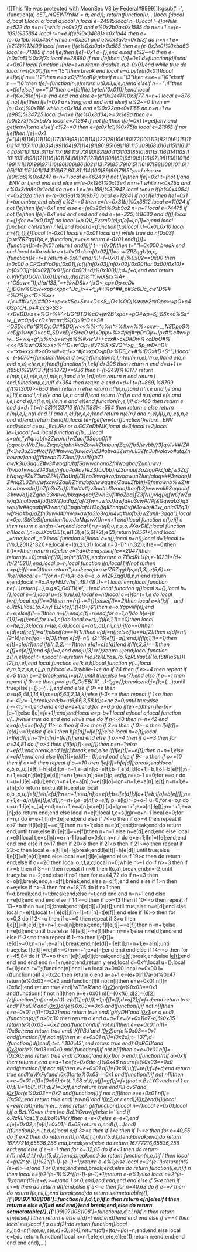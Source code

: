 ([[This file was protected with MoonSec V3 by Federal#9999]]):gsub('.+', (function(a) _cET_mQEWRYdM = a; end)); return(function(u,...)local f;local d;local t;local o;local a;local h;local e=24915;local n=0;local l={};while n<522 do n=n+1;while n<0x2f2 and e%0x2b0a<0x1585 do n=n+1 e=(e-109)%35884 local r=n+e if(e%0x3488)>=0x1a44 then e=(e+0x15b)%0x4b17 while n<0x2c1 and e%0x3a7e<0x1d3f do n=n+1 e=(e*218)%12499 local f=n+e if(e%0xb0a)>0x585 then e=(e-0x2e0)%0xba63 local e=71385 if not l[e]then l[e]=0x1 o={};end elseif e%2~=0 then e=(e*0x1a5)%0x2f7c local e=28680 if not l[e]then l[e]=0x1 d=function(d)local e=0x01 local function l(n)e=e+n return d:sub(e-n,e-0x01)end while true do local n=l(0x01)if(n=="\5")then break end local e=a.byte(l(0x01))local e=l(e)if n=="\2"then e=o.zOjPHeqR(e)elseif n=="\3"then e=e~="\0"elseif n=="\6"then t[e]=function(n,e)return u(8,nil,u,e,n)end elseif n=="\4"then e=t[e]elseif n=="\0"then e=t[e][l(a.byte(l(0x01)))];end local n=l(0x08)o[n]=e end end end else e=(e*0x2e4)%0x3f77 n=n+1 local e=876 if not l[e]then l[e]=0x1 a=string;end end end elseif e%2~=0 then e=(e+0xc)%0x186 while n<0x1d4 and e%0x22aa<0x1155 do n=n+1 e=(e*985)%34725 local d=n+e if(e%0x3d34)>=0x1e9a then e=(e*0x273)%0xbd7a local e=71284 if not l[e]then l[e]=0x1 t=getfenv and getfenv();end elseif e%2~=0 then e=(e*0x1c1)%0x75fa local e=21663 if not l[e]then l[e]=0x1 f="\4\8\116\111\110\117\109\98\101\114\122\79\106\80\72\101\113\82\0\6\115\116\114\105\110\103\4\99\104\97\114\81\86\95\69\118\115\109\68\0\6\115\116\114\105\110\103\3\115\117\98\119\73\90\82\90\113\103\85\0\6\115\116\114\105\110\103\4\98\121\116\101\74\88\97\120\68\108\69\95\0\5\116\97\98\108\101\6\99\111\110\99\97\116\86\106\86\102\113\79\85\79\0\5\116\97\98\108\101\6\105\110\115\101\114\116\67\80\81\114\100\89\99\79\5";end else e=(e*0x1a6)%0x4247 n=n+1 local e=46240 if not l[e]then l[e]=0x1 t=(not t)and _ENV or t;end end end else e=(e-0x196)%0x13e4 n=n+1 while n<0x25a and e%0x3da8<0x1ed4 do n=n+1 e=(e+159)%30947 local t=n+e if(e%0x4054)<=0x202a then e=(e-0x19a)%0x9b76 local e=12841 if not l[e]then l[e]=0x1 h=tonumber;end elseif e%2~=0 then e=(e+0x31b)%0x3812 local e=11024 if not l[e]then l[e]=0x1 end else e=(e*0x28c)%0xb9a2 n=n+1 local e=74475 if not l[e]then l[e]=0x1 end end end end end e=(e+325)%8030 end d(f);local n={};for e=0x0,0xff do local l=o.QV_EvsmD(e);n[e]=l;n[l]=e;end local function c(e)return n[e];end local a=(function(f,a)local r,l=0x01,0x10 local n={{},{},{}}local t=-0x01 local e=0x01 local d=f while true do n[0x03][o.wIZRZqgU(a,e,(function()e=r+e return e-0x01 end)())]=(function()t=t+0x01 return t end)()if t==(0x0f)then t=""l=0x000 break end end local t=#a while e<t+0x01 do n[0x02][l]=o.wIZRZqgU(a,e,(function()e=r+e return e-0x01 end)())l=l+0x01 if l%0x02==0x00 then l=0x00 o.CPQrdYcO(n[0x01],(c((((n[0x03][n[0x02][0x00]]or 0x00)*0x10)+(n[0x03][n[0x02][0x01]]or 0x00)+d)%0x100)));d=f+d;end end return o.VjVfqOUO(n[0x01])end);d(a(218,"Y:wiX&tx%A+<^G9aw<"));d(a(133,"=+%wDS#>^jxO<_cp>Op<cD#{_jDO<OwpS>w%Ocw+xpp<xpp<^Dc_j>++^_j#+%p^##_p#Sc6Dc_cw^_D%#<%D%jp<^D>%_xx+<j<+_##/+^jci##_O>+_xp<>_#Sc+Sx<<D<<8_jO<%OOj%wxw2^xOpc>wpO>c4OSp^cH_p+#,ccS_>SS><xD#_DD>x<+%O+%#^>UO^9TD%cO+jw2B^xpc>+pO#wp+Sj_SSx<c%Sx^w_j_wcOp&<xD<!wcm^j%}Oj>9_^O<>S#<OSDcc#p_^S%OjcO##SDOjw<<%%<^c%n^>%#xw%%>cxw+__NSDppS%<cDjp%wpO>cc#_SD<xDj<SwcO.w}xDpjx+%>#pcj#^pD^Ojr+Jpx#%_c#w_>pw__S+<cwxO>wxj+g^jx%x>x+w>jp%%#xw^_J+>ccx#>cxD#_Dw%<cDpO#%<<<_#S%w^OS%>x>%^^D+w^Op+#V?%S>_SVO^^>g__Sp_wD<_^D#<_+^xp+xxx.#>cO>w#+x^j+>^#jc>xpO>jpD>%_DS_c+#%_:DOx#D+S^"));local e=(-6070+(function()local d,t=0,1;(function(e,l,n)e(l(n,n,e),l(n,e,l)and e(e,n and n,e),e(e,n,n))end)(function(n,l,e)if d>308 then return n end d=d+1 t=(t*856)%29713 if(t%1872)<=936 then t=(t-249)%10177 return e(n(n,l,e),e(e,e,e),n(e,n,l)and e(e,l,n))else return n end return l end,function(l,e,n)if d>354 then return e end d=d+1 t=(t+869)%8799 if(t%1300)>=650 then return n else return n(l(n,n,l)and n(n,e and l,e and e),l(l,e and l,n),e(e and l,e,n and l))end return l(n(l,n and n,n)and e(e and l,e,l and e),n(l,e,n),l(e,n,e and e))end,function(n,e,l)if d>406 then return e end d=d+1 t=(t-58)%33710 if(t%1188)<=594 then return e else return n(n(l,e,l),n(n and l,l and n,e),l(e,e,e))end return n(e(n,l and n,e),l(l,l,n),e(l,n,e and e))end)return t;end)())local te=(getfenv)or(function()return _ENV end);local c=o.L_BciUPu or o.GCZoDbMK;local d=3;local t=2;local le=1;local f=4;local function g(b,...)local s=a(e,"y#qnabfv3Zwo/uI}wZaaIf33qou0fI#(oqoobvWbZ}uuZvqc/qfabn#voZbwI#ZbnbunfZq///fb5/wvbb//3}q//Iv##/Z#ff<3w3uZ3a#/oIfWfI#nwva/}uw!a7uZ3*#obva3Zwn/uII3Zfn3ufvoIavo#utqZnaowav}qnu)ff#bwabZ}Z3un//}vu#I/fbZ?aw/k3u}3uquZ#v3#woqfn/bffSdwwanqnoZfnlwoqbaI/ZunIuwv}{I/vbo}vwuaZ}#3un;/nfuu#o#av}#Z3}o/Jbb}nZ3anuuf3aZIqq#/ZfaEfw3ZqfhNqwg#ZuZ3woZZ#}/ZIaUnfI/3}no3wvq#vo/bvoawunZIun/qIuqv##3woao}IZ#nqZL3Z#u/wfxow3ZauI}ZY#v/ofo/wwqq#ojZaauZfbI#}/8fn#qwnb%wZf#znwbavo#b}}aZfn3nZu}fn#a/#v#}v3ua#uI3vnao}#aofb3}wwwnII93qqaubf31ww/a}}zZqnaI33v#wo/bIxqwqaaIfZwn3//fI#ioZba}fZ3fNu}vIq{/qfwCfwZaw}q3InaIbva#fo3fB}/Z}adIqZfqf/3fw=uwIbJ}qwfa#u3vw#//#f&Gqwab3}q3wqu/Iv##qoabf#3wnn/u}3pqn/afoH3o/fqIIZnnqu3vf#3owb/#3w_anIa3Zq3/wf/>Io#bq}aZfn3uwvI#I/mva+awfa3Io3/q}u4vq#uofb3}wZunII-3qqa");local n=0;o._tStKlqS(function()o.cJaMqswX()n=n+1 end)local function e(l,e)if e then return n end;n=l+n;end local l,n,r=u(0,u,e,s,o.JXaxDlE_);local function a()local l,n=o.JXaxDlE_(s,e(1,3),e(5,6)+2);e(2);return(n*256)+l;end;local _=true;local _=0 local function k()local e=n();local n=n();local d=1;local t=(l(n,1,20)*(2^32))+e;local e=l(n,21,31);local n=((-1)^l(n,32));if(e==0)then if(t==_)then return n*0;else e=1;d=0;end;elseif(e==2047)then return(t==0)and(n*(1/0))or(n*(0/0));end;return o.ZEicIRLU(n,e-1023)*(d+(t/(2^52)));end;local p=n;local function j(n)local l;if(not n)then n=p();if(n==0)then return'';end;end;l=o.wIZRZqgU(s,e(1,3),e(5,6)+n-1);e(n)local e=""for n=(1+_),#l do e=e..o.wIZRZqgU(l,n,n)end return e;end;local _=#o.AnyFEIZv(h('\49.\48'))~=1 local e=n;local function ne(...)return{...},o.gsC_OdEB('#',...)end local function g()local s={};local h={};local e={};local u={s,h,nil,e};local e=n()local c={}for t=1,e do local l=r();local n;if(l==0)then n=(r()~=#{});elseif(l==2)then local e=k();if _ and o.RzRLYasL(o.AnyFEIZv(e),'.(\48+)$')then e=o.YgpviiIi(e);end n=e;elseif(l==1)then n=j();end;c[t]=n;end;for e=1,n()do h[e-(#{1})]=g();end;for u=1,n()do local e=r();if(l(e,1,1)==0)then local o=l(e,2,3);local r=l(e,4,6);local e={a(),a(),nil,nil};if(o==0)then e[d]=a();e[f]=a();elseif(o==#{1})then e[d]=n();elseif(o==b[2])then e[d]=n()-(2^16)elseif(o==b[3])then e[d]=n()-(2^16)e[f]=a();end;if(l(r,1,1)==1)then e[t]=c[e[t]]end if(l(r,2,2)==1)then e[d]=c[e[d]]end if(l(r,3,3)==1)then e[f]=c[e[f]]end s[u]=e;end end;u[3]=r();return u;end;local function z(l,n,e)local t=n;local t=e;return h(o.RzRLYasL(o.RzRLYasL(({o._tStKlqS(l)})[2],n),e))end local function ee(k,e,h)local function y(...)local a,m,b,z,s,n,r,j,_,p,g,l;local e=0;while-1<e do if 2<e then if e>4 then if e>=4 then repeat if e>5 then e=-2;break;end;l=u(7);until true;else l=u(7);end else if e~=1 then repeat if 3~=e then p=o.gsC_OdEB('#',...)-1;g={};break;end;j={};_={...};until true;else j={};_={...};end end else if 0>=e then a=u(6,48,1,14,k);m=u(6,63,2,18,k);else if-3<=e then repeat if 1<e then n=-41;r=-1;break;end;b=u(6,66,3,58,k);s=ne z=0;until true;else n=-41;r=-1;end end end e=e+1;end;for e=0,p do if(e>=b)then j[e-b]=_[e+1];else l[e]=_[e+1];end;end;local e=p-b+1 local e;local o;local function u(...)while true do end end while true do if n<-40 then n=n+42 end e=a[n];o=e[le];if 11>=o then if 6>o then if 3>o then if 0>=o then l[e[t]]=(e[d]~=0);else if o>1 then h[e[d]]=l[e[t]];else local n=e[t];local t=l[e[d]];l[n+1]=t;l[n]=t[e[f]];end end else if o>=4 then if o~=3 then for a=24,81 do if o>4 then if(l[e[t]]~=e[f])then n=n+1;else n=e[d];end;break;end;l[e[t]]();break;end;else if(l[e[t]]~=e[f])then n=n+1;else n=e[d];end;end else l[e[t]]=(e[d]~=0);end end else if 9<=o then if o>=10 then if o>=6 then repeat if o~=10 then l[e[t]]=h[e[d]];break;end;local o,b,p,_,u;l[e[t]]=h[e[d]];n=n+1;e=a[n];o=e[t];b=l[e[d]];l[o+1]=b;l[o]=b[e[f]];n=n+1;e=a[n];l(e[t],e[d]);n=n+1;e=a[n];o=e[t]p,_=s(l[o](c(l,o+1,e[d])))r=_+o-1 u=0;for e=o,r do u=u+1;l[e]=p[u];end;n=n+1;e=a[n];o=e[t]l[o]=l[o](c(l,o+1,r))n=n+1;e=a[n];l[e[t]]();n=n+1;e=a[n];do return end;until true;else local o,b,_,p,u;l[e[t]]=h[e[d]];n=n+1;e=a[n];o=e[t];b=l[e[d]];l[o+1]=b;l[o]=b[e[f]];n=n+1;e=a[n];l(e[t],e[d]);n=n+1;e=a[n];o=e[t]_,p=s(l[o](c(l,o+1,e[d])))r=p+o-1 u=0;for e=o,r do u=u+1;l[e]=_[u];end;n=n+1;e=a[n];o=e[t]l[o]=l[o](c(l,o+1,r))n=n+1;e=a[n];l[e[t]]();n=n+1;e=a[n];do return end;end else local n=e[t]local t,e=s(l[n](c(l,n+1,e[d])))r=e+n-1 local e=0;for n=n,r do e=e+1;l[n]=t[e];end;end else if 7<=o then if o>=4 then repeat if o>7 then if(l[e[t]]~=e[f])then n=n+1;else n=e[d];end;break;end;do return end;until true;else if(l[e[t]]~=e[f])then n=n+1;else n=e[d];end;end else local n=e[t]local t,e=s(l[n](c(l,n+1,e[d])))r=e+n-1 local e=0;for n=n,r do e=e+1;l[n]=t[e];end;end end end else if o>17 then if 20<o then if 21<o then if 21~=o then repeat if 23>o then local e=e[t]l[e]=l[e](c(l,e+1,r))break;end;l[e[t]]=h[e[d]];until true;else l[e[t]]=h[e[d]];end else local e=e[t]l[e]=l[e](c(l,e+1,r))end else if 19>o then do return end;else if o==20 then local o,r,f,a,c;local n=0;while n>-1 do if n>=3 then if n>=5 then if 3~=n then repeat if n<6 then l(c,a);break;end;n=-2;until true;else n=-2;end else if n>1 then for e=44,72 do if n~=3 then c=o[r];break;end;a=o[f];break;end;else a=o[f];end end else if 1>n then o=e;else if n>-3 then for e=18,75 do if n>1 then f=d;break;end;r=t;break;end;else r=t;end end end n=n+1 end else n=e[d];end end end else if 14>=o then if o>=13 then if 10<=o then repeat if 13~=o then n=e[d];break;end;h[e[d]]=l[e[t]];until true;else n=e[d];end else local n=e[t];local t=l[e[d]];l[n+1]=t;l[n]=t[e[f]];end else if 16>o then for o=0,3 do if 2<=o then if o~=0 then repeat if 3>o then l[e[t]]=h[e[d]];n=n+1;e=a[n];break;end;if(l[e[t]]~=e[f])then n=n+1;else n=e[d];end;until true;else if(l[e[t]]~=e[f])then n=n+1;else n=e[d];end;end else if-3<=o then repeat if 1~=o then l[e[t]]=(e[d]~=0);n=n+1;e=a[n];break;end;h[e[d]]=l[e[t]];n=n+1;e=a[n];until true;else l[e[t]]=(e[d]~=0);n=n+1;e=a[n];end end end else if 14~=o then for n=45,84 do if 17~=o then l(e[t],e[d]);break;end;l[e[t]]();break;end;else l[e[t]]();end end end end end n=1+n;end;end;return y end;local d=0xff;local u={};local f=(1);local t='';(function(n)local l=n local a=0x00 local e=0x00 l={(function(o)if a>0x2c then return o end a=a+1 e=(e+0x117a-o)%0x47 return(e%0x03==0x2 and(function(l)if not n[l]then e=e+0x01 n[l]=(0x8c);end return true end)'wTBsR'and l[0x2](0x2aa+o))or(e%0x03==0x1 and(function(l)if not n[l]then e=e+0x01 n[l]=(0xf6);d[2]=(d[2]*(z(function()u()end,c(t))-z(d[1],c(t))))+1;u[f]={};d=d[2];f=f+d;end return true end)'ThuOR'and l[0x3](o+0x3df))or(e%0x03==0x0 and(function(l)if not n[l]then e=e+0x01 n[l]=(0x23);end return true end)'gHyDH'and l[0x1](o+0x1b5))or o end),(function(o)if a>0x30 then return o end a=a+1 e=(e+0x11a7-o)%0x35 return(e%0x03==0x2 and(function(l)if not n[l]then e=e+0x01 n[l]=(0x8a);end return true end)'XfPBJ'and l[0x2](0x94+o))or(e%0x03==0x1 and(function(l)if not n[l]then e=e+0x01 n[l]=(0x2d);t='\37';d={function()d()end};t=t..'\100\43';end return true end)'GpROD'and l[0x3](o+0x120))or(e%0x03==0x0 and(function(l)if not n[l]then e=e+0x01 n[l]=(0x36);end return true end)'dXnmq'and l[0x1](o+0x39b))or o end),(function(r)if a>0x1f then return r end a=a+1 e=(e+0x6de-r)%0x46 return(e%0x03==0x0 and(function(l)if not n[l]then e=e+0x01 n[l]=(0x0);u[f]=te();f=f+d;end return true end)'uWxFy'and l[0x3](0x2ec+r))or(e%0x03==0x1 and(function(l)if not n[l]then e=e+0x01 n[l]=(0x95);t={t..'\58 a',t};u[f]=g();f=f+((not o.BzLYGvuv)and 1 or 0);t[1]='\58'..t[1];d[2]=0xff;end return true end)'JFovS'and l[0x1](r+0x194))or(e%0x03==0x2 and(function(l)if not n[l]then e=e+0x01 n[l]=(0x50);end return true end)'ziwnQ'and l[0x2](r+0x2c4))or r end)}l[0x2](0x12bd)end){};local e=ee(c(u));return e(...);end return g((function()local n={}local e=0x01;local l;if o.BzLYGvuv then l=o.BzLYGvuv(g)else l=''end if o.RzRLYasL(l,o.BboKVPkY)then e=e+0;else e=e+1;end n[e]=0x02;n[n[e]+0x01]=0x03;return n;end)(),...)end)((function(e,n,l,t,d,o)local o;if 3>=e then if 1<e then if 1~=e then for o=40,55 do if e>2 then do return n(1),n(4,d,t,l,n),n(5,d,t,l)end;break;end;do return 16777216,65536,256 end;break;end;else do return 16777216,65536,256 end;end else if e~=-1 then for o=32,85 do if e<1 then do return n(1),n(4,d,t,l,n),n(5,d,t,l)end;break;end;do return function(n,e,l)if l then local e=(n/2^(e-1))%2^((l-1)-(e-1)+1);return e-e%1;else local e=2^(e-1);return(n%(e+e)>=e)and 1 or 0;end;end;end;break;end;else do return function(l,e,n)if n then local e=(l/2^(e-1))%2^((n-1)-(e-1)+1);return e-e%1;else local e=2^(e-1);return(l%(e+e)>=e)and 1 or 0;end;end;end;end end else if 5<e then if e<=6 then do return d[l]end;else if 5<=e then for n=40,63 do if e~=7 then do return l(e,nil,l);end break;end;do return setmetatable({},{['__\99\97\108\108']=function(e,l,d,t,n)if n then return e[n]elseif t then return e else e[l]=d end end})end break;end;else do return setmetatable({},{['__\99\97\108\108']=function(e,d,t,l,n)if n then return e[n]elseif l then return e else e[d]=t end end})end end end else if e==4 then local e=t;local f,a,o=d(2);do return function()local n,l,t,d=n(l,e(e,e),e(e,e)+3);e(4);return(d*f)+(t*a)+(l*o)+n;end;end;else local e=t;do return function()local n=n(l,e(e,e),e(e,e));e(1);return n;end;end;end end end end),...)
